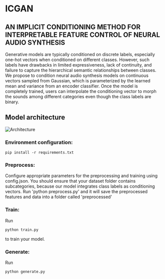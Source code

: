 # ICGAN 
## AN IMPLICIT CONDITIONING METHOD FOR INTERPRETABLE FEATURE CONTROL OF NEURAL AUDIO SYNTHESIS

Generative models are typically conditioned on discrete labels, especially one-hot vectors when conditioned on different classes. However, such labels have drawbacks in limited expressiveness, lack of continuity, and failure to capture the hierarchical semantic relationships between classes. We propose to condition neural audio synthesis models on continuous vectors sampled from Gaussian, which is parameterized by the learned mean and variance from an encoder classifier. Once the model is completely trained, users can interpolate the conditioning vector to morph the sounds among different categories even though the class labels are binary.

## Model architecture
![Architecture](https://github.com/Reinliu/ICGAN/assets/50271800/77481b98-7ead-4ec1-ab51-0b566e2868a0)


### Environment configuration:
~~~
pip install -r requirements.txt
~~~

### Preprocess:
Configure appropriate parameters for the preprocessing and training using config.json.
You should ensure that your dataset folder contains subcategories, because our model integrates class labels as conditioning vectors.
Run 'python preprocess.py' and it will save the preprocessed features and data into a folder called 'preprocessed'

### Train:
Run 
~~~
python train.py
~~~
to train your model. 

### Generate:
Run 
~~~
python generate.py
~~~
